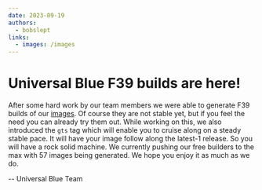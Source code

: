 ```yaml
---
date: 2023-09-19
authors: 
  - bobslept
links:
  - images: /images
---
```


# Universal Blue F39 builds are here!

After some hard work by our team members we were able to generate F39 builds of our [images](/images). Of course they are not stable yet, but if you feel the need you can already try them out. While working on this, we also introduced the `gts` tag which will enable you to cruise along on a steady stable pace. It will have your image follow along the latest-1 release. So you will have a rock solid machine. We currently pushing our free builders to the max with 57 images being generated. We hope you enjoy it as much as we do.

-- Universal Blue Team
